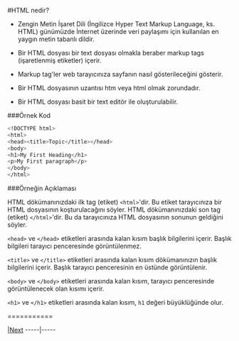 #HTML nedir?
 
 
   * Zengin Metin İşaret Dili (İngilizce Hyper Text Markup Language, ks. HTML) günümüzde İnternet
    üzerinde  veri paylaşımı için kullanılan en yaygın metin tabanlı dildir.
  
   * Bir HTML dosyası bir text dosyası olmakla beraber markup tags (işaretlenmiş etiketler) içerir.
  
   * Markup tag'ler web tarayıcınıza sayfanın nasıl gösterileceğini gösterir.
  
   * Bir HTML dosyasının uzantısı htm veya html olmak zorundadır.
  
   * Bir HTML dosyası basit bir text editör ile oluşturulabilir.

###Örnek Kod
```sh
<!DOCTYPE html>
<html>
<head><title>Topic</title></head>
<body>
<h1>My First Heading</h1>
<p>My First paragraph</p>
</body>
</html>
```
###Örneğin Açıklaması

HTML dökümanınızdaki ilk tag (etiket) `<html>`'dir. Bu etiket tarayıcınıza bir HTML dosyasının koşturulacağını söyler. HTML dökümanınızdaki son tag (etiket) `</html>`'dir. Bu da tarayıcınıza HTML dosyasının sonunun geldiğini söyler.

`<head>` ve `</head>` etiketleri arasında kalan kısım başlık bilgilerini içerir. Başlık bilgileri tarayıcı penceresinde görüntülenmez.

`<title>` ve `</title>` etiketleri arasında kalan kısım dökümanınızın başlık bilgilerini içerir. Başlık tarayıcı penceresinin en üstünde görüntülenir.

`<body>` ve `</body>` etiketleri arasında kalan kısım, tarayıcı penceresinde görüntülenecek olan kısımı içerir.

`<h1>` ve `</h1>` etiketleri arasında kalan kısım, `h1` değeri büyüklüğünde olur. 

===========

|[Next](Elementler.md)
-----|-----
  
